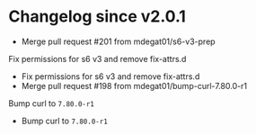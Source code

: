 # Changelog since v2.0.1
- Merge pull request #201 from mdegat01/s6-v3-prep

Fix permissions for s6 v3 and remove fix-attrs.d 
- Fix permissions for s6 v3 and remove fix-attrs.d 
- Merge pull request #198 from mdegat01/bump-curl-7.80.0-r1

Bump curl to `7.80.0-r1` 
- Bump curl to `7.80.0-r1` 
